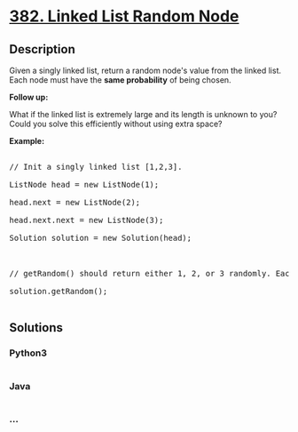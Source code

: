 # [382. Linked List Random Node](https://leetcode.com/problems/linked-list-random-node)

## Description
<p>Given a singly linked list, return a random node's value from the linked list. Each node must have the <b>same probability</b> of being chosen.</p>



<p><b>Follow up:</b><br />

What if the linked list is extremely large and its length is unknown to you? Could you solve this efficiently without using extra space?

</p>



<p><b>Example:</b>

<pre>

// Init a singly linked list [1,2,3].

ListNode head = new ListNode(1);

head.next = new ListNode(2);

head.next.next = new ListNode(3);

Solution solution = new Solution(head);



// getRandom() should return either 1, 2, or 3 randomly. Each element should have equal probability of returning.

solution.getRandom();

</pre>

</p>


## Solutions


<!-- tabs:start -->

### **Python3**

```python

```

### **Java**

```java

```

### **...**
```

```

<!-- tabs:end -->